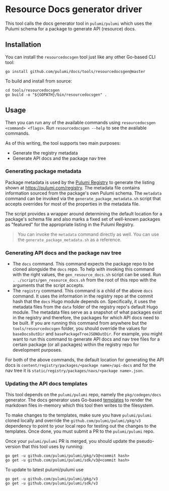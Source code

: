 # Resource Docs generator driver

This tool calls the docs generator tool in `pulumi/pulumi` which uses the Pulumi schema for a package to generate API (resource) docs.

## Installation

You can install the `resourcedocsgen` tool just like any other Go-based CLI tool:

```
go install github.com/pulumi/docs/tools/resourcedocsgen@master
```

To build and install from source:

```
cd tools/resourcedocsgen
go build -o "${GOPATH}/bin/resourcedocsgen" .
```

## Usage

Then you can run any of the available commands using `resourcedocsgen <command> <flags>`. Run `resourcedocsgen --help` to see the available commands.

As of this writing, the tool supports two main purposes:

* Generate the registry metadata
* Generate API docs and the package nav tree

### Generating package metadata

Package metadata is used by the [Pulumi Registry](https://github.com/pulumi/registry) to generate the listing shown at https://pulumi.com/registry.
The metadata file contains information sourced from the package's own Pulumi schema. The `metadata` command can be invoked via the
`generate_package_metadata.sh` script that accepts overrides for most of the properties in the metadata file.

The script provides a wrapper around determining the default location for a package's schema file and also marks a fixed set of
well-known packages as "featured" for the appropriate listing in the Pulumi Registry.

> You can invoke the `metadata` command directly as well. You can use the `generate_package_metadata.sh` as a reference.

### Generating API docs and the package nav tree

* The `docs` command. This command expects the package repo to be cloned alongside the `docs` repo. To help with invoking this command
with the right values, the `gen_resource_docs.sh` script can be used. Run `. ./scripts/gen_resource_docs.sh` from the root of this repo
with the arguments that the script accepts.
* The `registry` command. This command is a child of the above `docs` command. It uses the information in the registry repo at the commit
hash that the `docs` Hugo module depends on. Specifically, it uses the metadata files from the `data` folder of the registry repo's default
Hugo module. The metadata files serve as a snapshot of what packages exist in the registry and therefore, the packages for which API docs
need to be built. If you are running this command from anywhere but the `tools/resourcedocsgen` folder, you should override the values
for `baseDocsOutDir` and `basePackageTreeJSONOutDir`. For example, you might want to run this command to generate API docs and nav tree files
for a certain package (or all packages) within the registry repo for development purposes.

For both of the above commands, the default location for generating the API docs is `content/registry/packages/<package name>/api-docs`
and for the nav tree it is `static/registry/packages/navs/<package name>.json`.

### Updating the API docs templates

This tool depends on the `pulumi/pulumi` repo, namely the `pkg/codegen/docs` generator.
The docs generator uses Go-based [templates](https://github.com/pulumi/pulumi/tree/master/pkg/codegen/docs/templates) to render the markdown files in-memory which this tool then writes to the filesystem.

To make changes to the templates, make sure you have `pulumi/pulumi` cloned locally and override the `github.com/pulumi/pulumi/pkg/v3` dependency to point to
your local repo for testing out the changes to the templates. Once done, you must submit a PR to the `pulumi/pulumi` repo.

Once your `pulumi/pulumi` PR is merged, you should update the pseudo-version that this tool uses by running:

```
go get -u github.com/pulumi/pulumi/pkg/v3@<commit hash>
go get -u github.com/pulumi/pulumi/sdk/v3@<commit hash>
```

To update to latest pulumi/pulumi use

```
go get -u github.com/pulumi/pulumi/pkg/v3
go get -u github.com/pulumi/pulumi/sdk/v3
```
